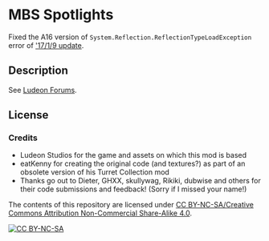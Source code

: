 # MBS Spotlights

Fixed the A16 version of `System.Reflection.ReflectionTypeLoadException` error of ['17/1/9 update](http://steamcommunity.com/sharedfiles/filedetails/?id=744745312).

## Description

See [Ludeon Forums](https://ludeon.com/forums/index.php?topic=24192.0).

## License
### Credits
- Ludeon Studios for the game and assets on which this mod is based
- eatKenny for creating the original code (and textures?) as part of an obsolete version of his Turret Collection mod
- Thanks go out to Dieter, GHXX, skullywag, Rikiki, dubwise and others for their code submissions and feedback! (Sorry if I missed your name!)

The contents of this repository are licensed under [CC BY-NC-SA/Creative Commons Attribution Non-Commercial Share-Alike 4.0](https://creativecommons.org/licenses/by-nc-sa/4.0/legalcode).

[![CC BY-NC-SA](https://licensebuttons.net/l/by-nc-sa/4.0/88x31.png "CC BY-NC-SA")](https://creativecommons.org/licenses/by-nc-sa/4.0/)